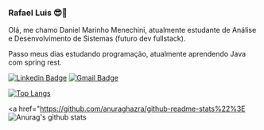 ### Rafael Luis 😎👾


Olá, me chamo Daniel Marinho Menechini, atualmente estudante de Análise e Desenvolvimento de Sistemas (futuro dev fullstack).

Passo meus dias estudando programação, atualmente aprendendo Java com spring rest.

[![Linkedin Badge](https://img.shields.io/badge/-Rafael%20Luis-282a36?style=flat-square&logo=Linkedin&logoColor=white&link=https://www.linkedin.com/in/daniel-marinho-9a3268130)](https://www.linkedin.com/in/daniel-marinho-9a3268130/) 
[![Gmail Badge](https://img.shields.io/badge/-danielmenechinidev@gmail.com-282a36?style=flat-square&logo=Gmail&logoColor=red&link=mailto:danielmenechinidev@gmail.com)](mailto:danielmenechinidev@gmail.com)

[![Top Langs](https://github-readme-stats.vercel.app/api/top-langs/?username=pastelsz&layout=compact&theme=radical)](https://github.com/anuraghazra/github-readme-stats)

<a href="https://github.com/anuraghazra/github-readme-stats%22%3E
  <img align="center" src="https://github-readme-stats.vercel.app/api?username=pastelsz&show_icons=true&include_all_commits=true&theme=material-palenight" alt="Anurag's github stats" />
</a>
